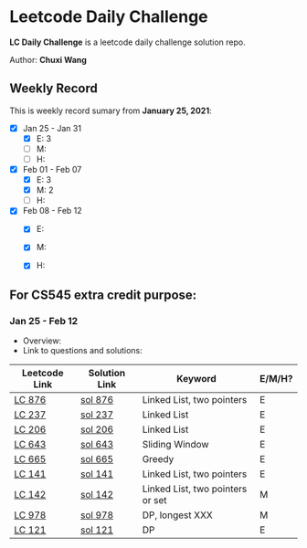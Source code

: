 # Leetcode Daily Challenge

**LC Daily Challenge** is a leetcode daily challenge solution repo.

Author: **Chuxi Wang**

## Weekly Record

This is weekly record sumary from **January 25, 2021**:

* [x] Jan 25 - Jan 31
    * [x] E: 3
    * [ ] M:
    * [ ] H: 
 
* [x] Feb 01 - Feb 07
    * [x] E: 3
    * [x] M: 2
    * [ ] H: 

* [x] Feb 08 - Feb 12
    * [x] E:
    * [x] M:
    * [x] H: 


## For CS545 extra credit purpose:
### Jan 25 - Feb 12
* Overview:
* Link to questions and solutions:

|  Leetcode Link| Solution Link | Keyword | E/M/H? |
| ------------- | ------------- | ------------- |------------- |
|[LC 876](https://leetcode-cn.com/problems/middle-of-the-linked-list/ "middle-of-the-linked-list")  | [sol 876](https://github.com/mialsy/LeetcodeDailyChallenge/blob/master/src/LinkedList/LC876_LinkedListMiddle.java)|Linked List, two pointers|E|
|[LC 237](https://leetcode-cn.com/problems/delete-node-in-a-linked-list/ "delete-node-in-a-linked-list")  | [sol 237](https://github.com/mialsy/LeetcodeDailyChallenge/blob/master/src/LinkedList/LC237_DeleteNode.java) |  Linked List|E|
|[LC 206](https://leetcode-cn.com/problems/reverse-linked-list/ "reverse-linked-list")  | [sol 206](https://github.com/mialsy/LeetcodeDailyChallenge/blob/master/src/LinkedList/LC206_ReverseLinkedList.java) | Linked List|E|
|[LC 643](https://leetcode-cn.com/problems/maximum-average-subarray-i/ "maximum-average-subarray-i")  | [sol 643](https://github.com/mialsy/LeetcodeDailyChallenge/blob/master/src/SlidingWindow/LC643_MaximumAverageSubarry.java) | Sliding Window |E|
|[LC 665](https://leetcode-cn.com/problems/non-decreasing-array/ "non-decreasing-array")  | [sol 665](https://github.com/mialsy/LeetcodeDailyChallenge/blob/master/src/Greedy/LC665_NonDecresingArray.java) | Greedy|E|
|[LC 141](https://leetcode-cn.com/problems/linked-list-cycle/ "linked-list-cycle")  | [sol 141](https://github.com/mialsy/LeetcodeDailyChallenge/blob/master/src/LinkedList/LC141_LinkedListCircle.java) | Linked List, two pointers|E|
|[LC 142](https://leetcode-cn.com/problems/linked-list-cycle-ii/ "linked-list-cycle-ii")  | [sol 142](https://github.com/mialsy/LeetcodeDailyChallenge/blob/master/src/LinkedList/LC142_LinkedListCircleII.java) | Linked List, two pointers or set|M|
|[LC 978](https://leetcode-cn.com/problems/longest-turbulent-subarray/ "longest-turbulent-subarray")  | [sol 978](https://github.com/mialsy/LeetcodeDailyChallenge/blob/master/src/DP/LC978_LongestTurbulentSubarray.java) | DP, longest XXX |M|
|[LC 121](https://leetcode-cn.com/problems/best-time-to-buy-and-sell-stock/ "best-time-to-buy-and-sell-stock")  | [sol 121](https://github.com/mialsy/LeetcodeDailyChallenge/blob/master/src/DP/LC121_SellStock.java) | DP |E|

